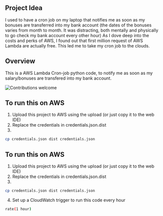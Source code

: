 ## Project Idea
I used to have a cron job on my laptop that notifies me as soon as my bonuses are transferred into my bank account (the dates of the bonuses varies from month to month. It was distracting, both mentally and physically to go check my bank account every other hour) As I dove deep into the costs and perks of AWS, I found out that first million request of AWS Lambda are actually free. This led me to take my cron job to the clouds.

## Overview
This is a AWS Lambda Cron-job python code, to notify me as soon as my salary/bonuses are transfered into my bank account.

![Contributions welcome](https://img.shields.io/badge/contributions-welcome-orange.svg)

## To run this on AWS
1) Upload this project to AWS using the upload (or just copy it to the web IDE)
2) Replace the credentials in credentials.json.dist
3)
```bash
cp credentials.json dist credentials.json
```


## To run this on AWS
1) Upload this project to AWS using the upload (or just copy it to the web IDE)
2) Replace the credentials in credentials.json.dist
3)
```bash
cp credentials.json dist credentials.json
```
4) Set up a CloudWatch trigger to run this code every hour 
```bash
rate(1 hour)
```
